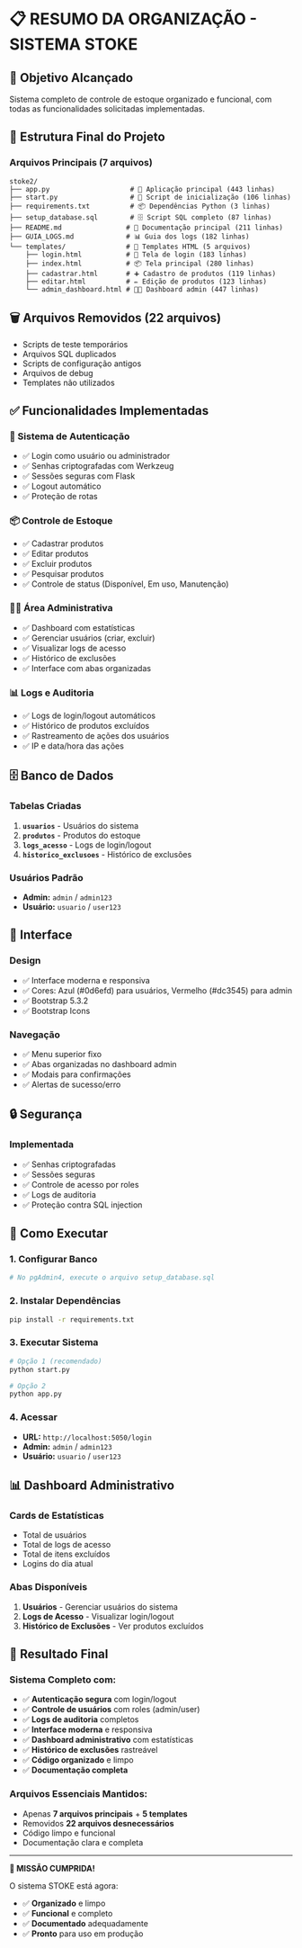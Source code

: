 # 📋 RESUMO DA ORGANIZAÇÃO - SISTEMA STOKE

## 🎯 **Objetivo Alcançado**
Sistema completo de controle de estoque organizado e funcional, com todas as funcionalidades solicitadas implementadas.

## 📁 **Estrutura Final do Projeto**

### **Arquivos Principais (7 arquivos)**
```
stoke2/
├── app.py                    # 🚀 Aplicação principal (443 linhas)
├── start.py                  # 🔧 Script de inicialização (106 linhas)
├── requirements.txt          # 📦 Dependências Python (3 linhas)
├── setup_database.sql        # 🗄️ Script SQL completo (87 linhas)
├── README.md                # 📖 Documentação principal (211 linhas)
├── GUIA_LOGS.md             # 📊 Guia dos logs (182 linhas)
└── templates/               # 🎨 Templates HTML (5 arquivos)
    ├── login.html           # 🔐 Tela de login (183 linhas)
    ├── index.html           # 📦 Tela principal (280 linhas)
    ├── cadastrar.html       # ➕ Cadastro de produtos (119 linhas)
    ├── editar.html          # ✏️ Edição de produtos (123 linhas)
    └── admin_dashboard.html # 👨‍💼 Dashboard admin (447 linhas)
```

## 🗑️ **Arquivos Removidos (22 arquivos)**
- Scripts de teste temporários
- Arquivos SQL duplicados
- Scripts de configuração antigos
- Arquivos de debug
- Templates não utilizados

## ✅ **Funcionalidades Implementadas**

### **🔐 Sistema de Autenticação**
- ✅ Login como usuário ou administrador
- ✅ Senhas criptografadas com Werkzeug
- ✅ Sessões seguras com Flask
- ✅ Logout automático
- ✅ Proteção de rotas

### **📦 Controle de Estoque**
- ✅ Cadastrar produtos
- ✅ Editar produtos
- ✅ Excluir produtos
- ✅ Pesquisar produtos
- ✅ Controle de status (Disponível, Em uso, Manutenção)

### **👨‍💼 Área Administrativa**
- ✅ Dashboard com estatísticas
- ✅ Gerenciar usuários (criar, excluir)
- ✅ Visualizar logs de acesso
- ✅ Histórico de exclusões
- ✅ Interface com abas organizadas

### **📊 Logs e Auditoria**
- ✅ Logs de login/logout automáticos
- ✅ Histórico de produtos excluídos
- ✅ Rastreamento de ações dos usuários
- ✅ IP e data/hora das ações

## 🗄️ **Banco de Dados**

### **Tabelas Criadas**
1. **`usuarios`** - Usuários do sistema
2. **`produtos`** - Produtos do estoque
3. **`logs_acesso`** - Logs de login/logout
4. **`historico_exclusoes`** - Histórico de exclusões

### **Usuários Padrão**
- **Admin:** `admin` / `admin123`
- **Usuário:** `usuario` / `user123`

## 🎨 **Interface**

### **Design**
- ✅ Interface moderna e responsiva
- ✅ Cores: Azul (#0d6efd) para usuários, Vermelho (#dc3545) para admin
- ✅ Bootstrap 5.3.2
- ✅ Bootstrap Icons

### **Navegação**
- ✅ Menu superior fixo
- ✅ Abas organizadas no dashboard admin
- ✅ Modais para confirmações
- ✅ Alertas de sucesso/erro

## 🔒 **Segurança**

### **Implementada**
- ✅ Senhas criptografadas
- ✅ Sessões seguras
- ✅ Controle de acesso por roles
- ✅ Logs de auditoria
- ✅ Proteção contra SQL injection

## 🚀 **Como Executar**

### **1. Configurar Banco**
```bash
# No pgAdmin4, execute o arquivo setup_database.sql
```

### **2. Instalar Dependências**
```bash
pip install -r requirements.txt
```

### **3. Executar Sistema**
```bash
# Opção 1 (recomendado)
python start.py

# Opção 2
python app.py
```

### **4. Acessar**
- **URL:** `http://localhost:5050/login`
- **Admin:** `admin` / `admin123`
- **Usuário:** `usuario` / `user123`

## 📊 **Dashboard Administrativo**

### **Cards de Estatísticas**
- Total de usuários
- Total de logs de acesso
- Total de itens excluídos
- Logins do dia atual

### **Abas Disponíveis**
1. **Usuários** - Gerenciar usuários do sistema
2. **Logs de Acesso** - Visualizar login/logout
3. **Histórico de Exclusões** - Ver produtos excluídos

## 🎉 **Resultado Final**

### **Sistema Completo com:**
- ✅ **Autenticação segura** com login/logout
- ✅ **Controle de usuários** com roles (admin/user)
- ✅ **Logs de auditoria** completos
- ✅ **Interface moderna** e responsiva
- ✅ **Dashboard administrativo** com estatísticas
- ✅ **Histórico de exclusões** rastreável
- ✅ **Código organizado** e limpo
- ✅ **Documentação completa**

### **Arquivos Essenciais Mantidos:**
- Apenas **7 arquivos principais** + **5 templates**
- Removidos **22 arquivos desnecessários**
- Código limpo e funcional
- Documentação clara e completa

---

**🎯 MISSÃO CUMPRIDA!**

O sistema STOKE está agora:
- ✅ **Organizado** e limpo
- ✅ **Funcional** e completo
- ✅ **Documentado** adequadamente
- ✅ **Pronto** para uso em produção 